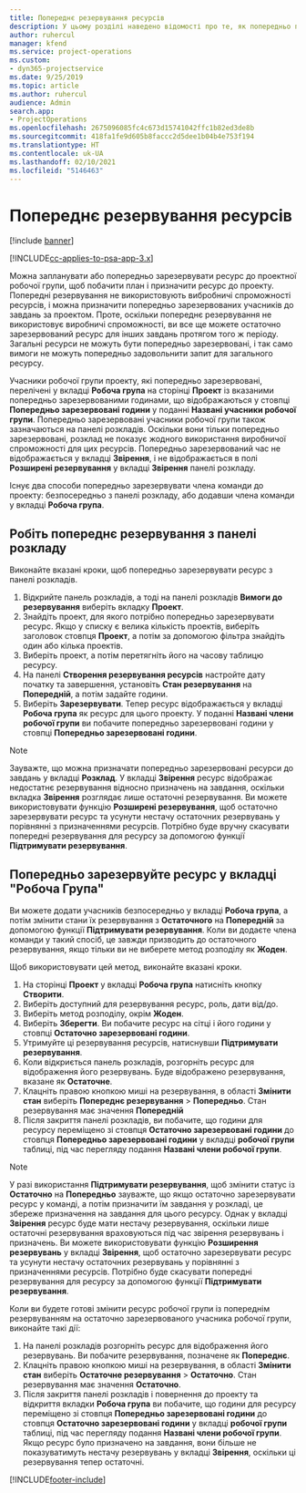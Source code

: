 ```yaml
---
title: Попереднє резервування ресурсів
description: У цьому розділі наведено відомості про те, як попередньо планувати або попередньо резервувати учасників робочої групи проекту.
author: ruhercul
manager: kfend
ms.service: project-operations
ms.custom:
- dyn365-projectservice
ms.date: 9/25/2019
ms.topic: article
ms.author: ruhercul
audience: Admin
search.app:
- ProjectOperations
ms.openlocfilehash: 2675096085fc4c673d15741042ffc1b82ed3de8b
ms.sourcegitcommit: 418fa1fe9d605b8faccc2d5dee1b04b4e753f194
ms.translationtype: HT
ms.contentlocale: uk-UA
ms.lasthandoff: 02/10/2021
ms.locfileid: "5146463"
---
```

# <a name="soft-book-a-resource"></a>Попереднє резервування ресурсів

[!include [banner](../includes/psa-now-project-operations.md)]

[!INCLUDE[cc-applies-to-psa-app-3.x](../includes/cc-applies-to-psa-app-3x.md)]

Можна запланувати або попередньо зарезервувати ресурс до проектної робочої групи, щоб побачити план і призначити ресурс до проекту. Попередні резервування не використовують вибробничі спроможності ресурсів, і можна призначити попередньо зарезервованих учасників до завдань за проектом. Проте, оскільки попереднє резервування не використовує виробничі спроможності, ви все ще можете остаточно зарезервований ресурс для інших завдань протягом того ж періоду. Загальні ресурси не можуть бути попередньо зарезервовані, і так само вимоги не можуть попередньо задовольнити запит для загального ресурсу.

Учасники робочої групи проекту, які попередньо зарезервовані, перелічені у вкладці **Робоча група** на сторінці **Проект** із вказаними попередньо зарезервованими годинами, що відображаються у стовпці **Попередньо зарезервовані години** у поданні **Названі учасники робочої групи**. Попередньо зарезервовані учасники робочої групи також зазначаються на панелі розкладів. Оскільки вони тільки попередньо зарезервовані, розклад не показує жодного використання виробничої спроможності для цих ресурсів. Попередньо зарезервований час не відображається у вкладці **Звірення**, і не відображається в полі **Розширені резервування** у вкладці **Звірення** панелі розкладу. 

Існує два способи попередньо зарезервувати члена команди до проекту: безпосередньо з панелі розкладу, або додавши члена команди у вкладці **Робоча група**. 

## <a name="soft-book-from-the-schedule-board"></a>Робіть попереднє резервування з панелі розкладу
Виконайте вказані кроки, щоб попередньо зарезервувати ресурс з панелі розкладів. 

1. Відкрийте панель розкладів, а тоді на панелі розкладів **Вимоги до резервування** виберіть вкладку **Проект**.
2. Знайдіть проект, для якого потрібно попередньо зарезервувати ресурс. Якщо у списку є велика кількість проектів, виберіть заголовок стовпця **Проект**, а потім за допомогою фільтра знайдіть один або кілька проектів.
3. Виберіть проект, а потім перетягніть його на часову таблицю ресурсу.
5. На панелі **Створення резервування ресурсів** настройте дату початку та завершення, установіть **Стан резервування** на **Попередній**, а потім задайте години. 
6. Виберіть **Зарезервувати**. Тепер ресурс відображається у вкладці **Робоча група** як ресурс для цього проекту. У поданні **Названі члени робочої групи** ви побачите попередньо зарезервовані години у стовпці **Попередньо зарезервовані години**.

> [!NOTE]
> Зауважте, що можна призначати попередньо зарезервовані ресурси до завдань у вкладці **Розклад**. У вкладці **Звірення** ресурс відображає недостатнє резервування відносно призначень на завдання, оскільки вкладка **Звірення** розглядає лише остаточні резервування. Ви можете використовувати функцію **Розширені резервування**, щоб остаточно зарезервувати ресурс та усунути нестачу остаточних резервувань у порівнянні з призначеннями ресурсів. Потрібно буде вручну скасувати попередні резервування для ресурсу за допомогою функції **Підтримувати резервування**.

## <a name="soft-book-on-the-team-tab"></a>Попередньо зарезервуйте ресурс у вкладці "Робоча Група"

Ви можете додати учасників безпосередньо у вкладці **Робоча група**, а потім змінити стани їх резервування з **Остаточного** на **Попередній** за допомогою функції **Підтримувати резервування**. Коли ви додаєте члена команди у такий спосіб, це завжди призводить до остаточного резервування, якщо тільки ви не виберете метод розподілу як **Жоден**.

Щоб використовувати цей метод, виконайте вказані кроки.

1. На сторінці **Проект** у вкладці **Робоча група** натисніть кнопку **Створити**.
2. Виберіть доступний для резервування ресурс, роль, дати від/до.
3. Виберіть метод розподілу, окрім **Жоден**.
4. Виберіть **Зберегти**. Ви побачите ресурс на сітці і його години у стовпці **Остаточно зарезервовані години**.
5. Утримуйте ці резервування ресурсів, натиснувши **Підтримувати резервування**.
6. Коли відкриється панель розкладів, розгорніть ресурс для відображення його резервувань. Буде відображено резервування, вказане як **Остаточне**.
7. Клацніть правою кнопкою миші на резервування, в області **Змінити стан** виберіть **Попереднє резервування** \> **Попередньо**. Стан резервування має значення **Попередній**
8. Після закриття панелі розкладів, ви побачите, що години для ресурсу переміщено зі стовпця **Остаточно зарезервовані години** до стовпця **Попередньо зарезервовані години** у вкладці **робочої групи** таблиці, під час перегляду подання **Названі члени робочої групи**.

> [!NOTE]
> У разі використання **Підтримувати резервування**, щоб змінити статус із **Остаточно** на **Попередньо** зауважте, що якщо остаточно зарезервувати ресурс у команді, а потім призначити їм завдання у розкладі, це збереже призначення на завдання для цього ресурсу. Однак у вкладці **Звірення** ресурс буде мати нестачу резервування, оскільки лише остаточні резервування враховуються під час звірення резервувань і призначень. Ви можете використовувати функцію **Розширення резервувань** у вкладці **Звірення**, щоб остаточно зарезервувати ресурс та усунути нестачу остаточних резервувань у порівнянні з призначеннями ресурсів. Потрібно буде скасувати попередні резервування для ресурсу за допомогою функції **Підтримувати резервування**.

Коли ви будете готові змінити ресурс робочої групи із попереднім резервуванням на остаточно зарезервованого учасника робочої групи, виконайте такі дії:

1. На панелі розкладів розгорніть ресурс для відображення його резервувань. Ви побачите резервування, позначене як **Попереднє**.
2. Клацніть правою кнопкою миші на резервування, в області **Змінити стан** виберіть **Остаточне резервування** \> **Остаточно**. Стан резервування має значення **Остаточно**.
3. Після закриття панелі розкладів і повернення до проекту та відкриття вкладки **Робоча група** ви побачите, що години для ресурсу переміщено зі стовпця **Попередньо зарезервовані години** до стовпця **Остаточно зарезервовані години** у вкладці **робочої групи** таблиці, під час перегляду подання **Названі члени робочої групи**. Якщо ресурс було призначено на завдання, вони більше не показуватимуть нестачу резервувань у вкладці **Звірення**, оскільки ці резервування тепер остаточні.



[!INCLUDE[footer-include](../includes/footer-banner.md)]